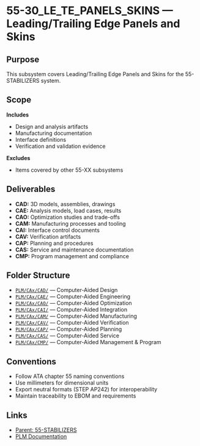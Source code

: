 # 55-30_LE_TE_PANELS_SKINS — Leading/Trailing Edge Panels and Skins

## Purpose

This subsystem covers Leading/Trailing Edge Panels and Skins for the 55-STABILIZERS system.

## Scope

**Includes**
- Design and analysis artifacts
- Manufacturing documentation
- Interface definitions
- Verification and validation evidence

**Excludes**
- Items covered by other 55-XX subsystems

## Deliverables

- **CAD:** 3D models, assemblies, drawings
- **CAE:** Analysis models, load cases, results
- **CAO:** Optimization studies and trade-offs
- **CAM:** Manufacturing processes and tooling
- **CAI:** Interface control documents
- **CAV:** Verification artifacts
- **CAP:** Planning and procedures
- **CAS:** Service and maintenance documentation
- **CMP:** Program management and compliance

## Folder Structure

- [`PLM/CAx/CAD/`](./PLM/CAx/CAD/) — Computer-Aided Design
- [`PLM/CAx/CAE/`](./PLM/CAx/CAE/) — Computer-Aided Engineering
- [`PLM/CAx/CAO/`](./PLM/CAx/CAO/) — Computer-Aided Optimization
- [`PLM/CAx/CAI/`](./PLM/CAx/CAI/) — Computer-Aided Integration
- [`PLM/CAx/CAM/`](./PLM/CAx/CAM/) — Computer-Aided Manufacturing
- [`PLM/CAx/CAV/`](./PLM/CAx/CAV/) — Computer-Aided Verification
- [`PLM/CAx/CAP/`](./PLM/CAx/CAP/) — Computer-Aided Planning
- [`PLM/CAx/CAS/`](./PLM/CAx/CAS/) — Computer-Aided Service
- [`PLM/CAx/CMP/`](./PLM/CAx/CMP/) — Computer-Aided Management & Program

## Conventions

- Follow ATA chapter 55 naming conventions
- Use millimeters for dimensional units
- Export neutral formats (STEP AP242) for interoperability
- Maintain traceability to EBOM and requirements

## Links

- [Parent: 55-STABILIZERS](../../README.md)
- [PLM Documentation](./PLM/)

